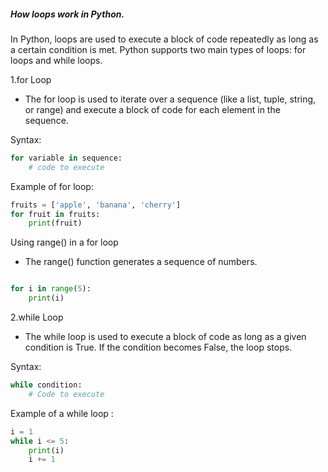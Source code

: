##### How loops work in Python.

In Python, loops are used to execute a block of code repeatedly as long as a certain condition is met. Python supports two main types of loops: for loops and while loops.

1.for Loop
- The for loop is used to iterate over a sequence (like a list, tuple, string, or range) and execute a block of code for each element in the sequence.

Syntax:
```python
for variable in sequence:
    # code to execute
```
Example of for loop:
```python
fruits = ['apple', 'banana', 'cherry']
for fruit in fruits:
    print(fruit)
```

Using range() in a for loop
- The range() function generates a sequence of numbers.

```python

for i in range(5):
    print(i)
```

2.while Loop
- The while loop is used to execute a block of code as long as a given condition is True. If the condition becomes False, the loop stops.

Syntax:
```python
while condition:
    # Code to execute
```
Example of a while loop :
```python
i = 1
while i <= 5:
    print(i)
    i += 1
```    